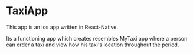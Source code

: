 # TaxiApp

This app is an ios app written in React-Native.  

Its a functioning app which creates resembles MyTaxi app where a person can order a taxi and view how his taxi's location throughout the period. 



